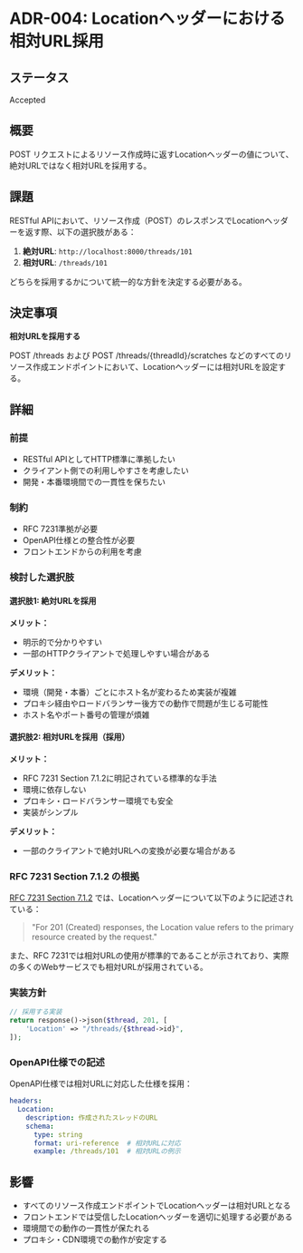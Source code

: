 # ADR-004: Locationヘッダーにおける相対URL採用

## ステータス

Accepted

## 概要

POST リクエストによるリソース作成時に返すLocationヘッダーの値について、絶対URLではなく相対URLを採用する。

## 課題

RESTful APIにおいて、リソース作成（POST）のレスポンスでLocationヘッダーを返す際、以下の選択肢がある：

1. **絶対URL**: `http://localhost:8000/threads/101`
2. **相対URL**: `/threads/101`

どちらを採用するかについて統一的な方針を決定する必要がある。

## 決定事項

**相対URLを採用する**

POST /threads および POST /threads/{threadId}/scratches などのすべてのリソース作成エンドポイントにおいて、Locationヘッダーには相対URLを設定する。

## 詳細

### 前提

- RESTful APIとしてHTTP標準に準拠したい
- クライアント側での利用しやすさを考慮したい
- 開発・本番環境間での一貫性を保ちたい

### 制約

- RFC 7231準拠が必要
- OpenAPI仕様との整合性が必要
- フロントエンドからの利用を考慮

### 検討した選択肢

#### 選択肢1: 絶対URLを採用

**メリット：**
- 明示的で分かりやすい
- 一部のHTTPクライアントで処理しやすい場合がある

**デメリット：**
- 環境（開発・本番）ごとにホスト名が変わるため実装が複雑
- プロキシ経由やロードバランサー後方での動作で問題が生じる可能性
- ホスト名やポート番号の管理が煩雑

#### 選択肢2: 相対URLを採用（採用）

**メリット：**
- RFC 7231 Section 7.1.2に明記されている標準的な手法
- 環境に依存しない
- プロキシ・ロードバランサー環境でも安全
- 実装がシンプル

**デメリット：**
- 一部のクライアントで絶対URLへの変換が必要な場合がある

### RFC 7231 Section 7.1.2 の根拠

[RFC 7231 Section 7.1.2](https://datatracker.ietf.org/doc/html/rfc7231#section-7.1.2) では、Locationヘッダーについて以下のように記述されている：

> "For 201 (Created) responses, the Location value refers to the primary resource created by the request."

また、RFC 7231では相対URLの使用が標準的であることが示されており、実際の多くのWebサービスでも相対URLが採用されている。

### 実装方針

```php
// 採用する実装
return response()->json($thread, 201, [
    'Location' => "/threads/{$thread->id}",
]);
```

### OpenAPI仕様での記述

OpenAPI仕様では相対URLに対応した仕様を採用：

```yaml
headers:
  Location:
    description: 作成されたスレッドのURL
    schema:
      type: string
      format: uri-reference  # 相対URLに対応
      example: /threads/101  # 相対URLの例示
```

## 影響

- すべてのリソース作成エンドポイントでLocationヘッダーは相対URLとなる
- フロントエンドでは受信したLocationヘッダーを適切に処理する必要がある
- 環境間での動作の一貫性が保たれる
- プロキシ・CDN環境での動作が安定する